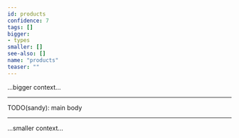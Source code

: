 ```yaml
---
id: products
confidence: 7
tags: []
bigger:
- types
smaller: []
see-also: []
name: "products"
teaser: ""
---
```



...bigger context...

---

TODO(sandy): main body

---

...smaller context...

